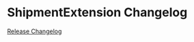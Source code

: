 # ShipmentExtension Changelog

[Release Changelog](https://github.com/spryker/shipment-extension/releases)
